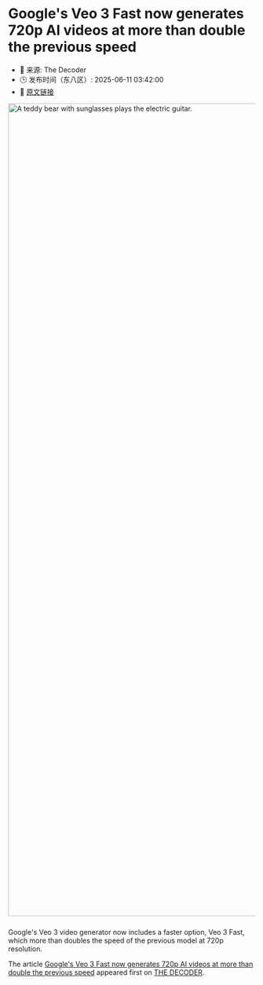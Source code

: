 # Google's Veo 3 Fast now generates 720p AI videos at more than double the previous speed
- 📅 来源: The Decoder
- 🕒 发布时间（东八区）: 2025-06-11 03:42:00
- 🔗 [原文链接](https://the-decoder.com/googles-veo-3-fast-now-generates-720p-ai-videos-at-more-than-double-the-previous-speed/)

<p><img alt="A teddy bear with sunglasses plays the electric guitar." class="attachment-full size-full wp-post-image" height="932" src="https://the-decoder.com/wp-content/uploads/2024/12/GoogleVeoVertex-title.png" style="height: auto; margin-bottom: 10px;" width="1657" /></p>
<p>        Google's Veo 3 video generator now includes a faster option, Veo 3 Fast, which more than doubles the speed of the previous model at 720p resolution.</p>
<p>The article <a href="https://the-decoder.com/googles-veo-3-fast-now-generates-720p-ai-videos-at-more-than-double-the-previous-speed/">Google&#039;s Veo 3 Fast now generates 720p AI videos at more than double the previous speed</a> appeared first on <a href="https://the-decoder.com">THE DECODER</a>.</p>